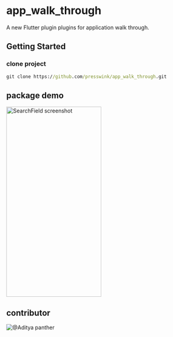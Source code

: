 # app_walk_through

A new Flutter plugin plugins for application walk through.

## Getting Started
### clone project 

```cmd
git clone https://github.com/presswink/app_walk_through.git
```


## package demo

<img src="./screenshots/video.gif" width="250" height="500" alt="SearchField screenshot">


## contributor

![@Aditya panther](https://github.com/Adityapanther/)
